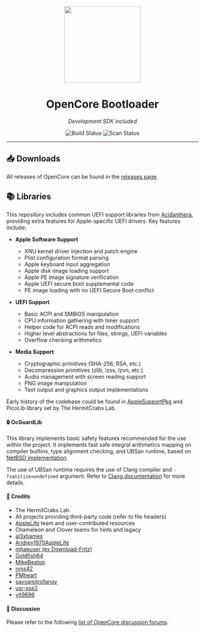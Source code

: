 <div align=center>
  <img src="/Docs/Logos/Logo.png" width="200" height="200"/>
  <h1>OpenCore Bootloader</h1><p><i>Development SDK included</i></p>
  <img alt="Build Status" src="https://github.com/acidanthera/OpenCorePkg/actions/workflows/build.yml/badge.svg?branch=master">
  <img alt="Scan Status" src="https://scan.coverity.com/projects/18169/badge.svg?flat=1)](https://scan.coverity.com/projects/18169">
</div>

-----

## :inbox_tray: Downloads
All releases of OpenCore can be found in the [releases page](https://github.com/acidanthera/OpenCorePkg/releases).

## :books: Libraries
This repository includes common UEFI support libraries from [Acidanthera](https://github.com/acidanthera), providing extra features for Apple-specific UEFI drivers. Key features include:

- **Apple Software Support**
  - XNU kernel driver injection and patch engine
  - Plist configuration format parsing
  - Apple keyboard input aggregation
  - Apple disk image loading support
  - Apple PE image signature verification
  - Apple UEFI secure boot supplemental code
  - PE image loading with no UEFI Secure Boot conflict

- **UEFI Support**
  - Basic ACPI and SMBIOS manipulation
  - CPU information gathering with timer support
  - Helper code for ACPI reads and modifications
  - Higher level abstractions for files, strings, UEFI variables
  - Overflow checking arithmetics

- **Media Support**
  - Cryptographic primitives (SHA-256, RSA, etc.)
  - Decompression primitives (zlib, lzss, lzvn, etc.)
  - Audio management with screen reading support
  - PNG image manipulation
  - Text output and graphics output implementations

Early history of the codebase could be found in [AppleSupportPkg](https://github.com/acidanthera/AppleSupportPkg) and PicoLib library set by The HermitCrabs Lab.

#### :lock: OcGuardLib

This library implements basic safety features recommended for the use within the project. It implements fast
safe integral arithmetics mapping on compiler builtins, type alignment checking, and UBSan runtime,
based on [NetBSD implementation](https://blog.netbsd.org/tnf/entry/introduction_to_µubsan_a_clean).

The use of UBSan runtime requires the use of Clang compiler and `-fsanitize=undefined` argument. Refer to
[Clang documentation](https://releases.llvm.org/7.0.0/tools/clang/docs/UndefinedBehaviorSanitizer.html) for more
details.

#### :star2: Credits

- The HermitCrabs Lab
- All projects providing third-party code (refer to file headers)
- [AppleLife](https://applelife.ru) team and user-contributed resources
- Chameleon and Clover teams for hints and legacy
- [al3xtjames](https://github.com/al3xtjames)
- [Andrey1970AppleLife](https://github.com/Andrey1970AppleLife)
- [mhaeuser (ex Download-Fritz)](https://github.com/mhaeuser)
- [Goldfish64](https://github.com/Goldfish64)
- [MikeBeaton](https://github.com/MikeBeaton)
- [nms42](https://github.com/nms42)
- [PMheart](https://github.com/PMheart)
- [savvamitrofanov](https://github.com/savvamitrofanov)
- [usr-sse2](https://github.com/usr-sse2)
- [vit9696](https://github.com/vit9696)

#### :speech_balloon: Discussion

Please refer to the following [list of OpenCore discussion forums](/Docs/FORUMS.md).
